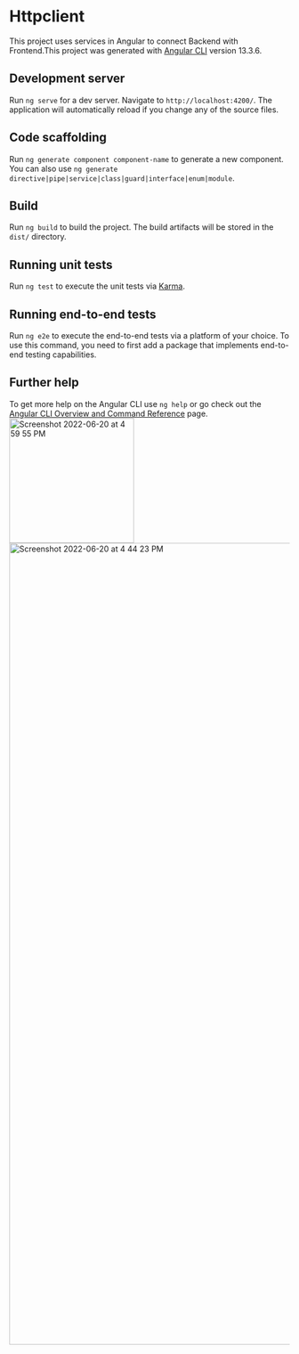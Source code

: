 # Httpclient

This project uses services in Angular to connect Backend with Frontend.This project was generated with [Angular CLI](https://github.com/angular/angular-cli) version 13.3.6.

## Development server

Run `ng serve` for a dev server. Navigate to `http://localhost:4200/`. The application will automatically reload if you change any of the source files.

## Code scaffolding

Run `ng generate component component-name` to generate a new component. You can also use `ng generate directive|pipe|service|class|guard|interface|enum|module`.

## Build

Run `ng build` to build the project. The build artifacts will be stored in the `dist/` directory.

## Running unit tests

Run `ng test` to execute the unit tests via [Karma](https://karma-runner.github.io).

## Running end-to-end tests

Run `ng e2e` to execute the end-to-end tests via a platform of your choice. To use this command, you need to first add a package that implements end-to-end testing capabilities.

## Further help

To get more help on the Angular CLI use `ng help` or go check out the [Angular CLI Overview and Command Reference](https://angular.io/cli) page.
<img width="224" alt="Screenshot 2022-06-20 at 4 59 55 PM" src="https://user-images.githubusercontent.com/87407097/174782228-502eecf5-2b5e-46fd-8932-7a96d7db927d.png">
<img width="1440" alt="Screenshot 2022-06-20 at 4 44 23 PM" src="https://user-images.githubusercontent.com/87407097/174782246-e3e29735-cc11-445e-b20f-bc5727cfc5d6.png">
